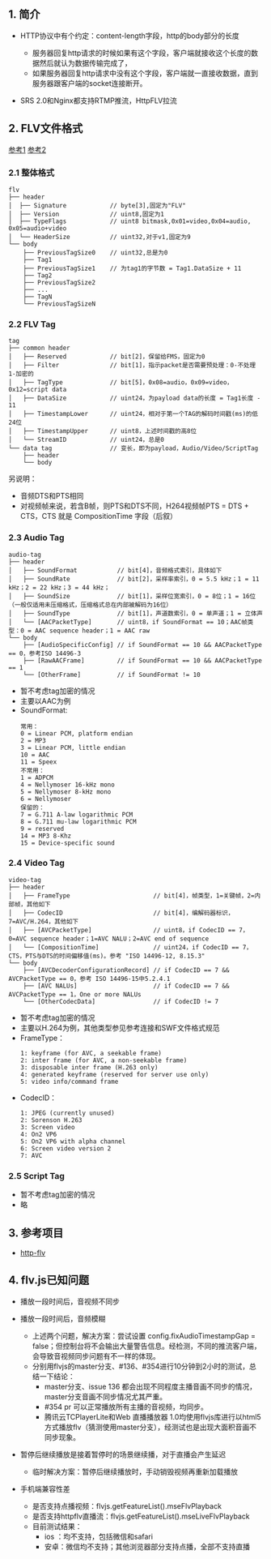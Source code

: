 
## 1. 简介

* HTTP协议中有个约定：content-length字段，http的body部分的长度
    * 服务器回复http请求的时候如果有这个字段，客户端就接收这个长度的数据然后就认为数据传输完成了，
    * 如果服务器回复http请求中没有这个字段，客户端就一直接收数据，直到服务器跟客户端的socket连接断开。

* SRS 2.0和Nginx都支持RTMP推流，HttpFLV拉流

## 2. FLV文件格式

[参考1](https://www.cnblogs.com/leisure_chn/p/10662941.html)
[参考2](https://zhuanlan.zhihu.com/p/28722048)

### 2.1 整体格式

```
flv
├── header
│  ├── Signature            // byte[3],固定为"FLV"
│  ├── Version              // uint8,固定为1
│  ├── TypeFlags            // uint8 bitmask,0x01=video,0x04=audio, 0x05=audio+video
│  └── HeaderSize           // uint32,对于v1,固定为9
└── body
    ├── PreviousTagSize0    // uint32,总是为0
    ├── Tag1
    ├── PreviousTagSize1    // 为tag1的字节数 = Tag1.DataSize + 11
    ├── Tag2
    ├── PreviousTagSize2
    ├── ...
    ├── TagN
    └── PreviousTagSizeN
```

### 2.2 FLV Tag

```
tag
├── common header
│   ├── Reserved            // bit[2]，保留给FMS，固定为0
│   ├── Filter              // bit[1]，指示packet是否需要预处理：0-不处理 1-加密的
│   ├── TagType             // bit[5]，0x08=audio，0x09=video，0x12=script data
│   ├── DataSize            // uint24，为payload data的长度 = Tag1长度 - 11
│   ├── TimestampLower      // uint24，相对于第一个TAG的解码时间戳(ms)的低24位
│   ├── TimestampUpper      // uint8，上述时间戳的高8位
│   └── StreamID            // uint24，总是0
└── data tag                // 变长，即为payload，Audio/Video/ScriptTag
    ├── header
    └── body
```

另说明：

* 音频DTS和PTS相同
* 对视频帧来说，若含B帧，则PTS和DTS不同，H264视频帧PTS = DTS + CTS，CTS 就是 CompositionTime 字段（后叙）

### 2.3 Audio Tag

```
audio-tag
├── header
│   ├── SoundFormat           // bit[4]，音频格式索引，具体如下
│   ├── SoundRate             // bit[2]，采样率索引，0 = 5.5 kHz；1 = 11 kHz；2 = 22 kHz；3 = 44 kHz；
│   ├── SoundSize             // bit[1]，采样位宽索引，0 = 8位；1 = 16位（一般仅适用未压缩格式，压缩格式总在内部被解码为16位）
│   ├── SoundType             // bit[1]，声道数索引，0 = 单声道；1 = 立体声
│   └── [AACPacketType]       // uint8，if SoundFormat == 10；AAC帧类型：0 = AAC sequence header；1 = AAC raw
└── body
    ├── [AudioSpecificConfig] // if SoundFormat == 10 && AACPacketType == 0，参考ISO 14496-3
    ├── [RawAACFrame]         // if SoundFormat == 10 && AACPacketType == 1
    └── [OtherFrame]          // if SoundFormat != 10
```

* 暂不考虑tag加密的情况
* 主要以AAC为例
* SoundFormat:
    ```
    常用：
    0 = Linear PCM, platform endian
    2 = MP3
    3 = Linear PCM, little endian
    10 = AAC
    11 = Speex
    不常用：
    1 = ADPCM
    4 = Nellymoser 16-kHz mono
    5 = Nellymoser 8-kHz mono
    6 = Nellymoser
    保留的：
    7 = G.711 A-law logarithmic PCM
    8 = G.711 mu-law logarithmic PCM 
    9 = reserved
    14 = MP3 8-Khz
    15 = Device-specific sound
    ```

### 2.4 Video Tag

```
video-tag
├── header
│   ├── FrameType                       // bit[4]，帧类型，1=关键帧，2=内部帧，其他如下
│   ├── CodecID                         // bit[4]，编解码器标识，7=AVC/H.264，其他如下
│   ├── [AVCPacketType]                 // uint8，if CodecID == 7，0=AVC sequence header；1=AVC NALU；2=AVC end of sequence 
│   └── [CompositionTime]               // uint24，if CodecID == 7，CTS，PTS与DTS的时间偏移值(ms)。参考 "ISO 14496-12, 8.15.3"
└── body
    ├── [AVCDecoderConfigurationRecord] // if CodecID == 7 && AVCPacketType == 0，参考 ISO 14496-15中5.2.4.1
    ├── [AVC NALUs]                     // if CodecID == 7 && AVCPacketType == 1，One or more NALUs
    └── [OtherCodecData]                // if CodecID != 7
```

* 暂不考虑tag加密的情况
* 主要以H.264为例，其他类型参见参考连接和SWF文件格式规范
* FrameType：
    ```
    1: keyframe (for AVC, a seekable frame)
    2: inter frame (for AVC, a non-seekable frame)
    3: disposable inter frame (H.263 only)
    4: generated keyframe (reserved for server use only)
    5: video info/command frame
    ```
* CodecID：
    ```
    1: JPEG (currently unused)
    2: Sorenson H.263
    3: Screen video
    4: On2 VP6
    5: On2 VP6 with alpha channel
    6: Screen video version 2
    7: AVC
    ```

### 2.5 Script Tag

* 暂不考虑tag加密的情况
* 略

## 3. 参考项目

* [http-flv](https://github.com/saysmy/http-flv)

## 4. flv.js已知问题

* 播放一段时间后，音视频不同步
* 播放一段时间后，音频模糊
    * 上述两个问题，解决方案：尝试设置 config.fixAudioTimestampGap = false；但控制台将不会输出大量警告信息。经检测，不同的推流客户端，会导致音视频同步问题有不一样的体现。
    * 分别用flvjs的master分支、#136、#354进行10分钟到2小时的测试，总结一下结论：
        * master分支、issue 136 都会出现不同程度主播音画不同步的情况，master分支音画不同步情况尤其严重。
        * #354 pr 可以正常播放所有主播的音视频，均同步。
        * 腾讯云TCPlayerLite和Web 直播播放器 1.0均使用flvjs库进行以html5方式播放flv（猜测使用master分支），经测试也是出现大面积音画不同步现象。

* 暂停后继续播放是接着暂停时的场景继续播，对于直播会产生延迟
    * 临时解决方案：暂停后继续播放时，手动销毁视频再重新加载播放

* 手机端兼容性差
    * 是否支持点播视频：flvjs.getFeatureList().mseFlvPlayback
    * 是否支持httpflv直播流：flvjs.getFeatureList().mseLiveFlvPlayback 
    * 目前测试结果：
        * ios ：均不支持，包括微信和safari
        * 安卓：微信均不支持；其他浏览器部分支持点播，全部不支持直播
